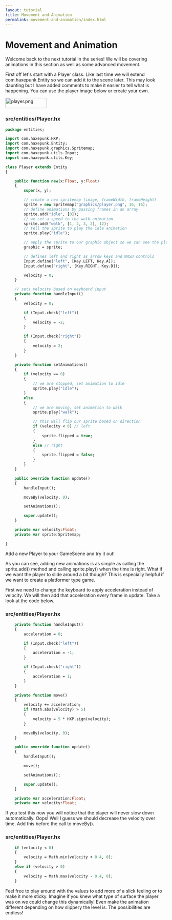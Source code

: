 ```yaml
---
layout: tutorial
title: Movement and Animation
permalink: movement-and-animation/index.html
---
```


# Movement and Animation

Welcome back to the next tutorial in the series! We will be covering animations in this section as well as some advanced movement.

First off let's start with a Player class. Like last time we will extend com.haxepunk.Entity so we can add it to the scene later. This may look daunting but I have added comments to make it easier to tell what is happening. You can use the player image below or create your own.

<img src="http://haxepunk.com/images/learn/player.png" alt="player.png" class="pixelated" width="128" height="32" />

### src/entities/Player.hx

```haxe
package entities;

import com.haxepunk.HXP;
import com.haxepunk.Entity;
import com.haxepunk.graphics.Spritemap;
import com.haxepunk.utils.Input;
import com.haxepunk.utils.Key;

class Player extends Entity
{

	public function new(x:Float, y:Float)
	{
		super(x, y);

		// create a new spritemap (image, frameWidth, frameHeight)
		sprite = new Spritemap("graphics/player.png", 16, 16);
		// define animations by passing frames in an array
		sprite.add("idle", [0]);
		// we set a speed to the walk animation
		sprite.add("walk", [1, 2, 3, 2], 12);
		// tell the sprite to play the idle animation
		sprite.play("idle");

		// apply the sprite to our graphic object so we can see the player
		graphic = sprite;

		// defines left and right as arrow keys and WASD controls
		Input.define("left", [Key.LEFT, Key.A]);
		Input.define("right", [Key.RIGHT, Key.D]);

		velocity = 0;
	}

	// sets velocity based on keyboard input
	private function handleInput()
	{
		velocity = 0;

		if (Input.check("left"))
		{
			velocity = -2;
		}

		if (Input.check("right"))
		{
			velocity = 2;
		}
	}

	private function setAnimations()
	{
		if (velocity == 0)
		{
			// we are stopped, set animation to idle
			sprite.play("idle");
		}
		else
		{
			// we are moving, set animation to walk
			sprite.play("walk");

			// this will flip our sprite based on direction
			if (velocity < 0) // left
			{
				sprite.flipped = true;
			}
			else // right
			{
				sprite.flipped = false;
			}
		}
	}

	public override function update()
	{
		handleInput();

		moveBy(velocity, 0);

		setAnimations();

		super.update();
	}

	private var velocity:Float;
	private var sprite:Spritemap;

}
```

Add a new Player to your GameScene and try it out!

As you can see, adding new animations is as simple as calling the sprite.add() method and calling sprite.play() when the time is right. What if we want the player to slide around a bit though? This is especially helpful if we want to create a platformer type game.

First we need to change the keyboard to apply acceleration instead of velocity. We will then add that acceleration every frame in update. Take a look at the code below.

### src/entities/Player.hx

```haxe
	private function handleInput()
	{
		acceleration = 0;

		if (Input.check("left"))
		{
			acceleration = -1;
		}

		if (Input.check("right"))
		{
			acceleration = 1;
		}
	}

	private function move()
	{
		velocity += acceleration;
		if (Math.abs(velocity) > 5)
		{
			velocity = 5 * HXP.sign(velocity);
		}

		moveBy(velocity, 0);
	}

	public override function update()
	{
		handleInput();

		move();

		setAnimations();

		super.update();
	}

	private var acceleration:Float;
	private var velocity:Float;
```

If you test this now you will notice that the player will never slow down automatically. Oops! Well I guess we should decrease the velocity over time. Add this before the call to moveBy().

### src/entities/Player.hx

```haxe
	if (velocity < 0)
	{
		velocity = Math.min(velocity + 0.4, 0);
	}
	else if (velocity > 0)
	{
		velocity = Math.max(velocity - 0.4, 0);
	}
```

Feel free to play around with the values to add more of a slick feeling or to make it more sticky. Imagine if you knew what type of surface the player was on we could change this dynamically! Even make the animation different depending on how slippery the level is. The possibilities are endless!

